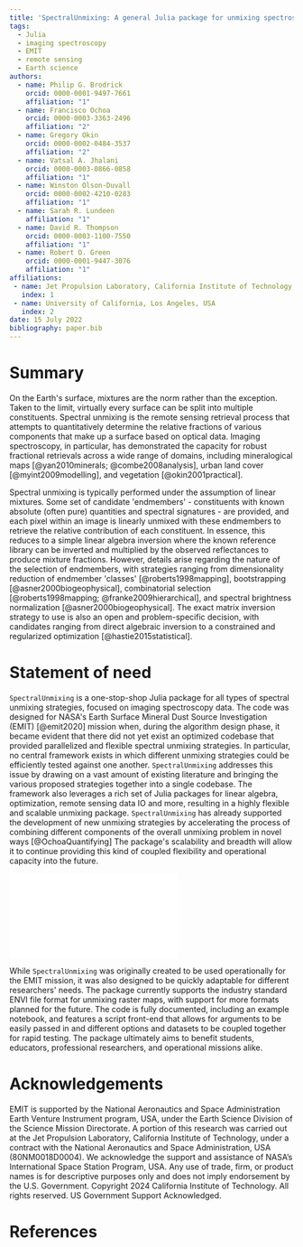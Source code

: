 ```yaml
---
title: 'SpectralUnmixing: A general Julia package for unmixing spectroscopy data'
tags:
  - Julia
  - imaging spectroscopy
  - EMIT
  - remote sensing
  - Earth science
authors:
  - name: Philip G. Brodrick
    orcid: 0000-0001-9497-7661
    affiliation: "1"
  - name: Francisco Ochoa
    orcid: 0000-0003-3363-2496
    affiliation: "2"
  - name: Gregory Okin
    orcid: 0000-0002-0484-3537
    affiliation: "2"
  - name: Vatsal A. Jhalani
    orcid: 0000-0003-0866-0858
    affiliation: "1"
  - name: Winston Olson-Duvall
    orcid: 0000-0002-4210-0283
    affiliation: "1"
  - name: Sarah R. Lundeen
    affiliation: "1"
  - name: David R. Thompson
    orcid: 0000-0003-1100-7550
    affiliation: "1"
  - name: Robert O. Green
    orcid: 0000-0001-9447-3076
    affiliation: "1"
affiliations:
 - name: Jet Propulsion Laboratory, California Institute of Technology, USA
   index: 1
 - name: University of California, Los Angeles, USA
   index: 2
date: 15 July 2022
bibliography: paper.bib
---
```


# Summary

On the Earth's surface, mixtures are the norm rather than the exception.
Taken to the limit, virtually every surface can be split into multiple constituents.
Spectral unmixing is the remote sensing retrieval process that attempts to quantitatively determine the relative fractions of various components that make up a surface based on optical data.
Imaging spectroscopy, in particular, has demonstrated the capacity for robust fractional retrievals across a wide range of domains, including mineralogical maps [@yan2010minerals; @combe2008analysis], urban land cover [@myint2009modelling], and vegetation [@okin2001practical].

Spectral unmixing is typically performed under the assumption of linear mixtures.
Some set of candidate 'endmembers' - constituents with known absolute (often pure) quantities and spectral signatures - are provided, and each pixel within an image is linearly unmixed with these endmembers to retrieve the relative contribution of each constituent.
In essence, this reduces to a simple linear algebra inversion where the known reference library can be inverted and multiplied by the observed reflectances to produce mixture fractions.
However, details arise regarding the nature of the selection of endmembers, with strategies ranging from dimensionality reduction of endmember 'classes' [@roberts1998mapping], bootstrapping [@asner2000biogeophysical], combinatorial selection [@roberts1998mapping; @franke2009hierarchical], and spectral brightness normalization [@asner2000biogeophysical].
The exact matrix inversion strategy to use is also an open and problem-specific decision, with candidates ranging from direct algebraic inversion to a constrained and regularized optimization [@hastie2015statistical].

# Statement of need

`SpectralUnmixing` is a one-stop-shop Julia package for all types of spectral unmixing strategies, focused on imaging spectroscopy data.
The code was designed for NASA's Earth Surface Mineral Dust Source Investigation (EMIT) [@emit2020] mission when, during the algorithm design phase, it became evident that there did not yet exist an optimized codebase that provided parallelized and flexible spectral unmixing strategies.
In particular, no central framework exists in which different unmixing strategies could be efficiently tested against one another.
`SpectralUnmixing` addresses this issue by drawing on a vast amount of existing literature and bringing the various proposed strategies together into a single codebase.
The framework also leverages a rich set of Julia packages for linear algebra, optimization, remote sensing data IO and more, resulting in a highly flexible and scalable unmixing package.
`SpectralUnmixing` has already supported the development of new unmixing strategies by accelerating the process of combining different components of the overall unmixing problem in novel ways [@OchoaQuantifying]
The package's scalability and breadth will allow it to continue providing this kind of coupled flexibility and operational capacity into the future.

![Example usage of `SpectralUnmixing`: fractional cover from an EMIT spectral image.  A) Red-green-blue (RGB) image of sample EMIT reflectance data observed near Sacramento, CA, USA with zoom-ins around labeled points (left).  B) Fractional cover output of `SpectralUnmixing` driver script `unmix.jl` on EMIT reflectance image with zoom-ins around labeled points (right). The RGB values in the fractional cover correspond to fractions of endmember library classes: non-photosynthetic vegetation (npv), photosynthetic vegetation (pv), and soil, respectively. C) EMIT reflectance spectra of sample points labeled in A) and B), chosen to each have high fractions of each of the 3 classes. Each spectra is colored by the RGB value corresponding to their class fraction. Here, `unmix.jl` was run using the included example endmember library and with the arguments `--normalization brightness --mode sma-best --n_mc 20 --num_endmembers 30`\label{fig:unmixing}](fig.pdf)

While `SpectralUnmixing` was originally created to be used operationally for the EMIT mission, it was also designed to be quickly adaptable for different researchers' needs.
The package currently supports the industry standard ENVI file format for unmixing raster maps, with support for more formats planned for the future.
The code is fully documented, including an example notebook, and features a script front-end that allows for arguments to be easily passed in and different options and datasets to be coupled together for rapid testing.
The package ultimately aims to benefit students, educators, professional researchers, and operational missions alike.

# Acknowledgements

EMIT is supported by the National Aeronautics and Space Administration Earth Venture Instrument program, USA, under the Earth Science Division of the Science Mission Directorate.
A portion of this research was carried out at the Jet Propulsion Laboratory, California Institute of Technology, under a contract with the National Aeronautics and Space Administration, USA (80NM0018D0004).
We acknowledge the support and assistance of NASA’s International Space Station Program, USA. Any use of trade, firm, or product names is for descriptive purposes only and does not imply endorsement by the U.S. Government. Copyright 2024 California Institute of Technology. All rights reserved. US Government Support Acknowledged.

# References